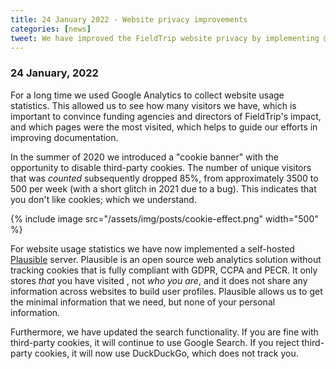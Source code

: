 ```yaml
---
title: 24 January 2022 - Website privacy improvements
categories: [news]
tweet: We have improved the FieldTrip website privacy by implementing @DuckDuckGo as search engine and @PlausibleHQ for statistics. No more cookies to count visitors! See http://www.fieldtriptoolbox.org/#24-january-2022 for some background.
---
```


### 24 January, 2022

For a long time we used Google Analytics to collect website usage statistics. This allowed us to see how many visitors we have, which is important to convince funding agencies and directors of FieldTrip's impact, and which pages were the most visited, which helps to guide our efforts in improving documentation.

In the summer of 2020 we introduced a "cookie banner" with the opportunity to disable third-party cookies. The number of unique visitors that was _counted_ subsequently dropped 85%, from approximately 3500 to 500 per week (with a short glitch in 2021 due to a bug). This indicates that you don't like cookies; which we understand.

{% include image src="/assets/img/posts/cookie-effect.png" width="500" %}

For website usage statistics we have now implemented a self-hosted [Plausible](https://plausible.io) server. Plausible is an open source web analytics solution without tracking cookies that is fully compliant with GDPR, CCPA and PECR. It only stores _that_ you have visited , not _who you are_, and it does not share any information across websites to build user profiles. Plausible allows us to get the minimal information that we need, but none of your personal information.

Furthermore, we have updated the search functionality. If you are fine with third-party cookies, it will continue to use Google Search. If you reject third-party cookies, it will now use DuckDuckGo, which does not track you.
